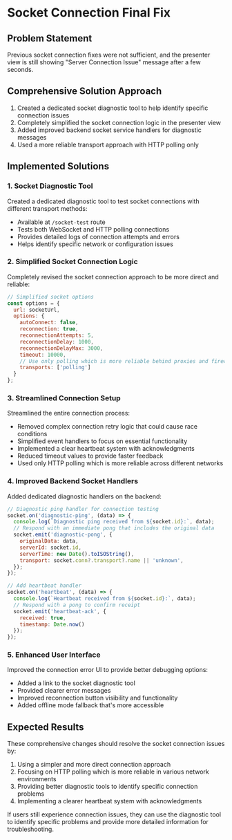 # Socket Connection Final Fix

## Problem Statement
Previous socket connection fixes were not sufficient, and the presenter view is still showing "Server Connection Issue" message after a few seconds.

## Comprehensive Solution Approach
1. Created a dedicated socket diagnostic tool to help identify specific connection issues
2. Completely simplified the socket connection logic in the presenter view
3. Added improved backend socket service handlers for diagnostic messages
4. Used a more reliable transport approach with HTTP polling only

## Implemented Solutions

### 1. Socket Diagnostic Tool
Created a dedicated diagnostic tool to test socket connections with different transport methods:
- Available at `/socket-test` route
- Tests both WebSocket and HTTP polling connections
- Provides detailed logs of connection attempts and errors
- Helps identify specific network or configuration issues

### 2. Simplified Socket Connection Logic
Completely revised the socket connection approach to be more direct and reliable:
```javascript
// Simplified socket options
const options = {
  url: socketUrl,
  options: {
    autoConnect: false,
    reconnection: true,
    reconnectionAttempts: 5,
    reconnectionDelay: 1000,
    reconnectionDelayMax: 3000,
    timeout: 10000,
    // Use only polling which is more reliable behind proxies and firewalls
    transports: ['polling']
  }
};
```

### 3. Streamlined Connection Setup
Streamlined the entire connection process:
- Removed complex connection retry logic that could cause race conditions
- Simplified event handlers to focus on essential functionality
- Implemented a clear heartbeat system with acknowledgments
- Reduced timeout values to provide faster feedback
- Used only HTTP polling which is more reliable across different networks

### 4. Improved Backend Socket Handlers
Added dedicated diagnostic handlers on the backend:
```javascript
// Diagnostic ping handler for connection testing
socket.on('diagnostic-ping', (data) => {
  console.log(`Diagnostic ping received from ${socket.id}:`, data);
  // Respond with an immediate pong that includes the original data
  socket.emit('diagnostic-pong', {
    originalData: data,
    serverId: socket.id,
    serverTime: new Date().toISOString(),
    transport: socket.conn?.transport?.name || 'unknown',
  });
});

// Add heartbeat handler
socket.on('heartbeat', (data) => {
  console.log(`Heartbeat received from ${socket.id}:`, data);
  // Respond with a pong to confirm receipt
  socket.emit('heartbeat-ack', {
    received: true,
    timestamp: Date.now()
  });
});
```

### 5. Enhanced User Interface
Improved the connection error UI to provide better debugging options:
- Added a link to the socket diagnostic tool
- Provided clearer error messages
- Improved reconnection button visibility and functionality
- Added offline mode fallback that's more accessible

## Expected Results
These comprehensive changes should resolve the socket connection issues by:

1. Using a simpler and more direct connection approach
2. Focusing on HTTP polling which is more reliable in various network environments
3. Providing better diagnostic tools to identify specific connection problems
4. Implementing a clearer heartbeat system with acknowledgments

If users still experience connection issues, they can use the diagnostic tool to identify specific problems and provide more detailed information for troubleshooting. 